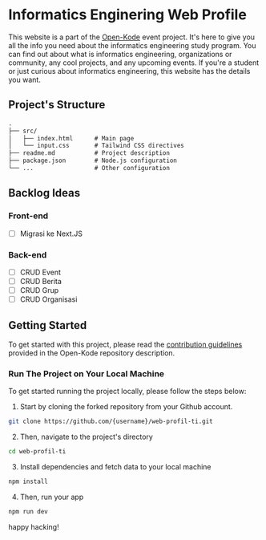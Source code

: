 # Informatics Enginering Web Profile

This website is a part of the [Open-Kode](https://github.com/ngodingo/open-kode) event project. It's here to give you all the info you need about the informatics engineering study program. You can find out about what is informatics engineering, organizations or community, any cool projects, and any upcoming events. If you're a student or just curious about informatics engineering, this website has the details you want.

## Project's Structure

```txt
.
├── src/
│   ├── index.html      # Main page
│   └── input.css       # Tailwind CSS directives
├── readme.md           # Project description
├── package.json        # Node.js configuration
└── ...                 # Other configuration
```


## Backlog Ideas 

### Front-end
- [ ] Migrasi ke Next.JS

### Back-end
- [ ] CRUD Event
- [ ] CRUD Berita
- [ ] CRUD Grup
- [ ] CRUD Organisasi

## Getting Started

To get started with this project, please read the [contribution guidelines](https://github.com/ngodingo/open-kode) provided in the Open-Kode repository description.

### Run The Project on Your Local Machine

To get started running the project locally, please follow the steps below:

1. Start by cloning the forked repository from your Github account.

```bash
git clone https://github.com/{username}/web-profil-ti.git
```

2. Then, navigate to the project's directory

```bash
cd web-profil-ti
```

3. Install dependencies and fetch data to your local machine

```bash
npm install
```

4. Then, run your app

```bash
npm run dev
```

happy hacking!
